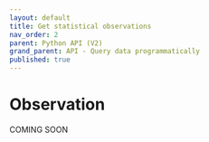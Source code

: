 ```yaml
---
layout: default
title: Get statistical observations
nav_order: 2
parent: Python API (V2)
grand_parent: API - Query data programmatically
published: true
---
```


# Observation

COMING SOON